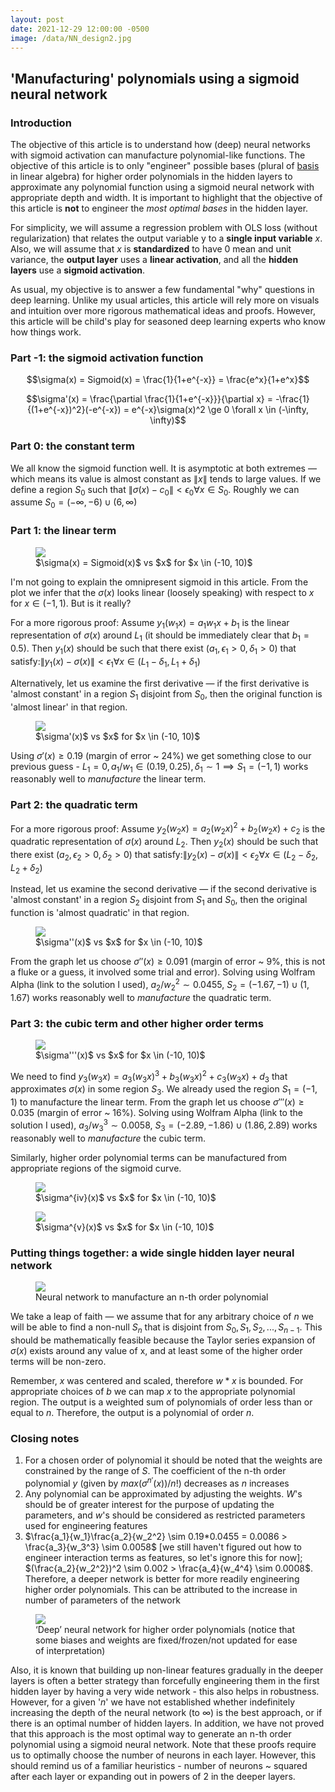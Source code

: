```yaml
---
layout: post
date: 2021-12-29 12:00:00 -0500
image: /data/NN_design2.jpg
---
```


## 'Manufacturing' polynomials using a sigmoid neural network

### Introduction

The objective of this article is to understand how (deep) neural networks with sigmoid activation can manufacture polynomial-like functions. The objective of this article is to only "engineer" possible bases (plural of [basis](https://en.wikipedia.org/wiki/Basis_(linear_algebra)) in linear algebra) for higher order polynomials in the hidden layers to approximate any polynomial function using a sigmoid neural network with appropriate depth and width. It is important to highlight that the objective of this article is **not** to engineer the *most optimal bases* in the hidden layer.

For simplicity, we will assume a regression problem with OLS loss (without regularization) that relates the output variable y to a **single input variable** $x$. Also, we will assume that $x$ is **standardized** to have 0 mean and unit variance, the **output layer** uses a **linear activation**, and all the **hidden layers** use a **sigmoid activation**.

As usual, my objective is to answer a few fundamental "why" questions in deep learning. Unlike my usual articles, this article will rely more on visuals and intuition over more rigorous mathematical ideas and proofs. However, this article will be child's play for seasoned deep learning experts who know how things work.

### Part -1: the sigmoid activation function

$$\sigma(x) = Sigmoid(x) = \frac{1}{1+e^{-x}} = \frac{e^x}{1+e^x}$$

$$\sigma'(x) = \frac{\partial \frac{1}{1+e^{-x}}}{\partial x} = -\frac{1}{(1+e^{-x})^2}(-e^{-x}) = e^{-x}\sigma(x)^2 \ge 0 \forall x \in (-\infty, \infty)$$

### Part 0: the constant term

We all know the sigmoid function well. It is asymptotic at both extremes — which means its value is almost constant as $\|x\|$ tends to large values. If we define a region $S_0$ such that $\|\sigma(x)-c_0\|<\epsilon_0 \forall x ∈ S_0$. Roughly we can assume $S_0=(-\infty, -6) \cup (6, \infty)$

### Part 1: the linear term

<figure>
  <img src="../../../data/sigmoid(x).jpg">
  <figcaption>$\sigma(x) = Sigmoid(x)$ vs $x$ for $x \in (-10, 10)$</figcaption>
</figure>

I'm not going to explain the omnipresent sigmoid in this article. From the plot we infer that the $\sigma(x)$ looks linear (loosely speaking) with respect to $x$ for $x \in (-1, 1)$. But is it really?

For a more rigorous proof: Assume $y_1(w_1x)=a_1w_1x+b_1$ is the linear representation of $\sigma(x)$ around $L_1$ (it should be immediately clear that $b_1=0.5$). Then $y_1(x)$ should be such that there exist $(a_1, \epsilon_1>0, \delta_1>0)$ that satisfy:$\|y_1(x)-\sigma(x)\| < \epsilon_1 \forall x \in (L_1-\delta_1, L_1+\delta_1)$

Alternatively, let us examine the first derivative — if the first derivative is 'almost constant' in a region $S_1$ disjoint from $S_0$, then the original function is 'almost linear' in that region.

<figure>
  <img src="../../../data/sigmoid'(x).jpg">
  <figcaption>$\sigma'(x)$ vs $x$ for $x \in (-10, 10)$</figcaption>
</figure>

Using $\sigma'(x)\ge 0.19$ (margin of error ~ 24%) we get something close to our previous guess - $L_1=0, a_1/w_1 \in (0.19, 0.25), \delta_1 \sim 1 \implies S_1 = (-1, 1)$ works reasonably well to *manufacture* the linear term.

### Part 2: the quadratic term

For a more rigorous proof: Assume $y_2(w_2x)=a_2(w_2x)^2+b_2(w_2x)+c_2$ is the quadratic representation of $\sigma(x)$ around $L_2$. Then $y_2(x)$ should be such that there exist $(a_2, \epsilon_2>0, \delta_2>0)$ that satisfy:$\|y_2(x)-\sigma(x)\| < \epsilon_2 \forall x \in (L_2-\delta_2, L_2+\delta_2)$

Instead, let us examine the second derivative — if the second derivative is 'almost constant' in a region $S_2$ disjoint from $S_1$ and $S_0$, then the original function is 'almost quadratic' in that region.

<figure>
  <img src="../../../data/sigmoid''(x).jpg">
  <figcaption>$\sigma''(x)$ vs $x$ for $x \in (-10, 10)$</figcaption>
</figure>

From the graph let us choose $\sigma''(x)\ge0.091$ (margin of error ~ 9%, this is not a fluke or a guess, it involved some trial and error). Solving using Wolfram Alpha (link to the solution I used), $a_2/w_2^2\sim 0.0455$, $S_2 = (-1.67, -1) \cup (1, 1.67)$ works reasonably well to *manufacture* the quadratic term.

### Part 3: the cubic term and other higher order terms

<figure>
  <img src="../../../data/sigmoid'''(x).jpg">
  <figcaption>$\sigma'''(x)$ vs $x$ for $x \in (-10, 10)$</figcaption>
</figure>

We need to find $y_3(w_3x)=a_3(w_3x)^3+b_3(w_3x)^2+c_3(w_3x)+d_3$ that approximates $\sigma(x)$ in some region $S_3$. We already used the region $S_1=(-1, 1)$ to manufacture the linear term. From the graph let us choose $\sigma'''(x)\ge 0.035$ (margin of error ~ 16%). Solving using Wolfram Alpha (link to the solution I used), $a_3/w_3^3 \sim 0.0058$, $S_3 = (-2.89, -1.86) \cup (1.86, 2.89)$ works reasonably well to *manufacture* the 
cubic term.

Similarly, higher order polynomial terms can be manufactured from appropriate regions of the sigmoid curve.

<figure>
  <img src="../../../data/sigmoidiv(x).jpg">
  <figcaption>$\sigma^{iv}(x)$ vs $x$ for $x \in (-10, 10)$</figcaption>
</figure>

<figure>
  <img src="../../../data/sigmoidv(x).jpg">
  <figcaption>$\sigma^{v}(x)$ vs $x$ for $x \in (-10, 10)$</figcaption>
</figure>

### Putting things together: a wide single hidden layer neural network

<figure>
  <img src="../../../data/NN_design1.jpg">
  <figcaption>Neural network to manufacture an n-th order polynomial</figcaption>
</figure>

We take a leap of faith — we assume that for any arbitrary choice of $n$ we will be able to find a non-null $S_n$ that is disjoint from $S_0, S_1, S_2, ..., S_{n-1}$. This should be mathematically feasible because the Taylor series expansion of $\sigma(x)$ exists around any value of x, and at least some of the higher order terms will be non-zero.

Remember, $x$ was centered and scaled, therefore $w*x$ is bounded. For appropriate choices of $b$ we can map $x$ to the appropriate polynomial region. The output is a weighted sum of polynomials of order less than or equal to $n$. Therefore, the output is a polynomial of order $n$.

### Closing notes

1. For a chosen order of polynomial it should be noted that the weights are constrained by the range of $S$. The coefficient of the n-th order polynomial $y$ (given by $max(\sigma^{n'}(x))/n!$) decreases as $n$ increases
2. Any polynomial can be approximated by adjusting the weights. $W$'s should be of greater interest for the purpose of updating the parameters, and $w$'s should be considered as restricted parameters used for engineering features
3. $\frac{a_1}{w_1}\frac{a_2}{w_2^2} \sim 0.19*0.0455 = 0.0086 > \frac{a_3}{w_3^3} \sim 0.0058$ [we still haven't figured out how to engineer interaction terms as features, so let's ignore this for now]; $(\frac{a_2}{w_2^2})^2 \sim 0.002 > \frac{a_4}{w_4^4} \sim 0.0008$. Therefore, a deeper network is better for more readily engineering higher order polynomials. This can be attributed to the increase in number of parameters of the network

<figure>
  <img src="../../../data/NN_design2.jpg">
  <figcaption>‘Deep’ neural network for higher order polynomials (notice that some biases and weights are fixed/frozen/not updated for ease of interpretation)</figcaption>
</figure>

Also, it is known that building up non-linear features gradually in the deeper layers is often a better strategy than forcefully engineering them in the first hidden layer by having a very wide network - this also helps in robustness. However, for a given '$n$' we have not established whether indefinitely increasing the depth of the neural network (to $\infty$) is the best approach, or if there is an optimal number of hidden layers. In addition, we have not proved that this approach is the most optimal way to generate an n-th order polynomial using a sigmoid neural network. Note that these proofs require us to optimally choose the number of neurons in each layer. However, this should remind us of a familiar heuristics - number of neurons ~ squared after each layer or expanding out in powers of 2 in the deeper layers.
